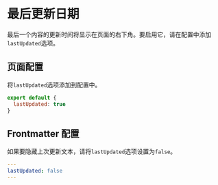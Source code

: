 # 最后更新日期

最后一个内容的更新时间将显示在页面的右下角。要启用它，请在配置中添加`lastUpdated`选项。

## 页面配置

将`lastUpdated`选项添加到配置中。
```js
export default {
  lastUpdated: true
}
```

## Frontmatter 配置

如果要隐藏上次更新文本，请将`lastUpdated`选项设置为`false`。

```yaml
---
lastUpdated: false
---
```


